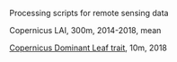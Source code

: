 Processing scripts for remote sensing data

Copernicus LAI, 300m, 2014-2018, mean

[Copernicus Dominant Leaf trait](https://land.copernicus.eu/pan-european/high-resolution-layers/forests/dominant-leaf-type/status-maps/dominant-leaf-type-2018?tab=metadata), 10m, 2018
